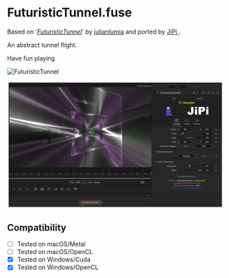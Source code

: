FuturisticTunnel.fuse
===========

Based on '_[FuturisticTunnel](https://www.shadertoy.com/view/wdScRd)_' by [julianlumia](https://www.shadertoy.com/user/julianlumia) and ported by [JiPi ](../../Site/Profiles/JiPi.md).

An abstract tunnel flight.

Have fun playing

![FuturisticTunnel](https://user-images.githubusercontent.com/78935215/141265953-89f7042f-311a-4d84-9cdd-66bf12f2f5df.gif)


[![FuturisticTunnel](FuturisticTunnel.png)](FuturisticTunnel.fuse)



## Compatibility
- [ ] Tested on macOS/Metal
- [ ] Tested on macOS/OpenCL
- [x] Tested on Windows/Cuda
- [x] Tested on Windows/OpenCL
